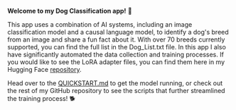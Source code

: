 **Welcome to my Dog Classification app!** 🐶

This app uses a combination of AI systems, including an image classification model and a causal language model, to identify a dog's breed from an image and share a fun fact about it. With over 70 breeds currently supported, you can find the full list in the Dog_List.txt file. In this app I also have significantly automated the data collection and training processes. If you would like to see the LoRA adapter files, you can find them here in my Hugging Face [repository](https://huggingface.co/chrismontes/Dog-LoRA/tree/main).

Head over to the [QUICKSTART.md](https://github.com/chrismontes22/Dog-Classification/blob/main/QUICKSTART.md) to get the model running, or check out the rest of my GitHub repository to see the scripts that further streamlined the training process! 🐕